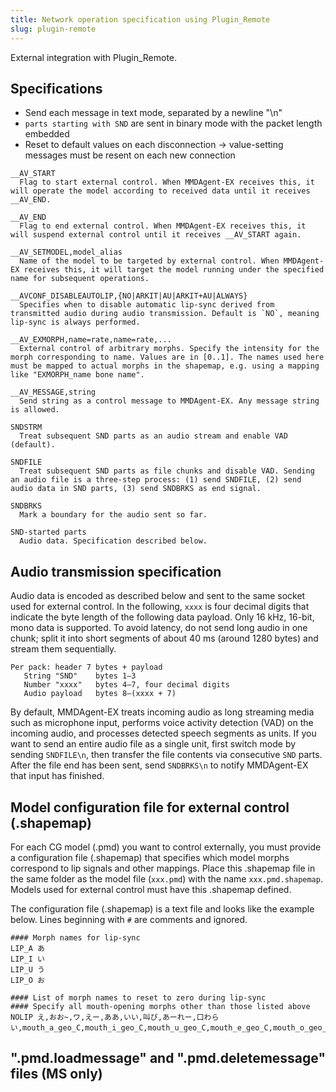 ```yaml
---
title: Network operation specification using Plugin_Remote
slug: plugin-remote
---
```

External integration with Plugin_Remote.

## Specifications

- Send each message in text mode, separated by a newline "\n"
- `parts starting with SND` are sent in binary mode with the packet length embedded
- Reset to default values on each disconnection → value-setting messages must be resent on each new connection

```text
__AV_START
  Flag to start external control. When MMDAgent-EX receives this, it will operate the model according to received data until it receives __AV_END.

__AV_END
  Flag to end external control. When MMDAgent-EX receives this, it will suspend external control until it receives __AV_START again.

__AV_SETMODEL,model_alias
  Name of the model to be targeted by external control. When MMDAgent-EX receives this, it will target the model running under the specified name for subsequent operations.

__AVCONF_DISABLEAUTOLIP,{NO|ARKIT|AU|ARKIT+AU|ALWAYS}
  Specifies when to disable automatic lip-sync derived from transmitted audio during audio transmission. Default is `NO`, meaning lip-sync is always performed.

__AV_EXMORPH,name=rate,name=rate,...
  External control of arbitrary morphs. Specify the intensity for the morph corresponding to name. Values are in [0..1]. The names used here must be mapped to actual morphs in the shapemap, e.g. using a mapping like "EXMORPH_name bone name".

__AV_MESSAGE,string
  Send string as a control message to MMDAgent-EX. Any message string is allowed.

SNDSTRM
  Treat subsequent SND parts as an audio stream and enable VAD (default).

SNDFILE
  Treat subsequent SND parts as file chunks and disable VAD. Sending an audio file is a three-step process: (1) send SNDFILE, (2) send audio data in SND parts, (3) send SNDBRKS as end signal.

SNDBRKS
  Mark a boundary for the audio sent so far.

SND-started parts
  Audio data. Specification described below.

```

## Audio transmission specification

Audio data is encoded as described below and sent to the same socket used for external control. In the following, `xxxx` is four decimal digits that indicate the byte length of the following data payload. Only 16 kHz, 16-bit, mono data is supported. To avoid latency, do not send long audio in one chunk; split it into short segments of about 40 ms (around 1280 bytes) and stream them sequentially.

```text
Per pack: header 7 bytes + payload
   String "SND"    bytes 1–3
   Number "xxxx"   bytes 4–7, four decimal digits
   Audio payload   bytes 8–(xxxx + 7)
```

By default, MMDAgent-EX treats incoming audio as long streaming media such as microphone input, performs voice activity detection (VAD) on the incoming audio, and processes detected speech segments as units. If you want to send an entire audio file as a single unit, first switch mode by sending `SNDFILE\n`, then transfer the file contents via consecutive `SND` parts. After the file end has been sent, send `SNDBRKS\n` to notify MMDAgent-EX that input has finished.

## Model configuration file for external control (.shapemap)

For each CG model (.pmd) you want to control externally, you must provide a configuration file (.shapemap) that specifies which model morphs correspond to lip signals and other mappings. Place this .shapemap file in the same folder as the model file (`xxx.pmd`) with the name `xxx.pmd.shapemap`. Models used for external control must have this .shapemap defined.

The configuration file (.shapemap) is a text file and looks like the example below. Lines beginning with `#` are comments and ignored.

```text
#### Morph names for lip-sync
LIP_A あ
LIP_I い
LIP_U う
LIP_O お

#### List of morph names to reset to zero during lip-sync
#### Specify all mouth-opening morphs other than those listed above
NOLIP え,おお~,ワ,えー,ああ,いい,叫び,あーれー,口わらい,mouth_a_geo_C,mouth_i_geo_C,mouth_u_geo_C,mouth_e_geo_C,mouth_o_geo_C,mouth_oh_geo_C,mouth_smile_geo_C,mouth_surprise_geo
```

## ".pmd.loadmessage" and ".pmd.deletemessage" files (MS only)
